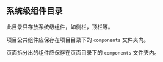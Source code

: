 ## 系统级组件目录

此目录只存放系统级组件，如侧栏，顶栏等。

项目公共组件应保存在项目目录下的 `components` 文件夹内。

页面拆分出的组件应保存在页面目录下的 `components` 文件夹内。
